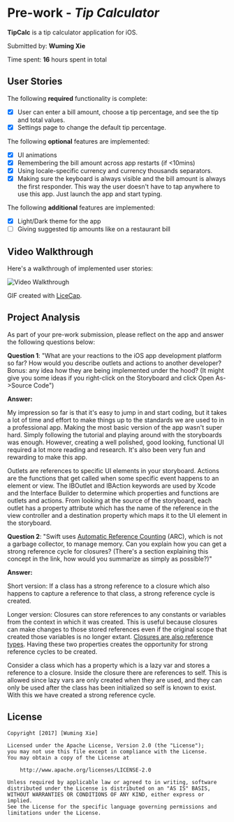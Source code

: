 # Pre-work - *Tip Calculator*

**TipCalc** is a tip calculator application for iOS.

Submitted by: **Wuming Xie**

Time spent: **16** hours spent in total

## User Stories

The following **required** functionality is complete:

* [x] User can enter a bill amount, choose a tip percentage, and see the tip and total values.
* [x] Settings page to change the default tip percentage.

The following **optional** features are implemented:
* [x] UI animations
* [x] Remembering the bill amount across app restarts (if <10mins)
* [x] Using locale-specific currency and currency thousands separators.
* [x] Making sure the keyboard is always visible and the bill amount is always the first responder. This way the user doesn't have to tap anywhere to use this app. Just launch the app and start typing.

The following **additional** features are implemented:
* [x] Light/Dark theme for the app
* [ ] Giving suggested tip amounts like on a restaurant bill

## Video Walkthrough

Here's a walkthrough of implemented user stories:

<img src='http://i.imgur.com/b1RBnub.gif' title='Video Walkthrough' width='' alt='Video Walkthrough' />

GIF created with [LiceCap](http://www.cockos.com/licecap/).

## Project Analysis

As part of your pre-work submission, please reflect on the app and answer the following questions below:

**Question 1**: "What are your reactions to the iOS app development platform so far? How would you describe outlets and actions to another developer? Bonus: any idea how they are being implemented under the hood? (It might give you some ideas if you right-click on the Storyboard and click Open As->Source Code")

**Answer:**

My impression so far is that it's easy to jump in and start coding, but it takes a lot of time and effort to make things up to the standards we are used to in a professional app. Making the most basic version of the app wasn't super hard. Simply following the tutorial and playing around with the storyboards was enough. However, creating a well polished, good looking, functional UI required a lot more reading and research. It's also been very fun and rewarding to make this app.

Outlets are references to specific UI elements in your storyboard. Actions are the functions that get called when some specific event happens to an element or view. The IBOutlet and IBAction keywords are used by Xcode and the Interface Builder to determine which properties and functions are outlets and actions. From looking at the source of the storyboard, each outlet has a property attribute which has the name of the reference in the view controller and a destination property which maps it to the UI element in the storyboard.

**Question 2**: "Swift uses [Automatic Reference Counting](https://developer.apple.com/library/content/documentation/Swift/Conceptual/Swift_Programming_Language/AutomaticReferenceCounting.html#//apple_ref/doc/uid/TP40014097-CH20-ID49) (ARC), which is not a garbage collector, to manage memory. Can you explain how you can get a strong reference cycle for closures? (There's a section explaining this concept in the link, how would you summarize as simply as possible?)"

**Answer:**

Short version:
If a class has a strong reference to a closure which also happens to capture a reference to that class, a strong reference cycle is created.

Longer version:
Closures can store references to any constants or variables from the context in which it was created. This is useful because closures can make changes to those stored references even if the original scope that created those variables is no longer extant. [Closures are also reference types](https://developer.apple.com/library/content/documentation/Swift/Conceptual/Swift_Programming_Language/Closures.html#//apple_ref/doc/uid/TP40014097-CH11-ID104). Having these two properties creates the opportunity for strong reference cycles to be created.

Consider a class which has a property which is a lazy var and stores a reference to a closure. Inside the closure there are references to self. This is allowed since lazy vars are only created when they are used, and they can only be used after the class has been initialized so self is known to exist.  With this we have created a strong reference cycle.


## License

    Copyright [2017] [Wuming Xie]

    Licensed under the Apache License, Version 2.0 (the "License");
    you may not use this file except in compliance with the License.
    You may obtain a copy of the License at

        http://www.apache.org/licenses/LICENSE-2.0

    Unless required by applicable law or agreed to in writing, software
    distributed under the License is distributed on an "AS IS" BASIS,
    WITHOUT WARRANTIES OR CONDITIONS OF ANY KIND, either express or implied.
    See the License for the specific language governing permissions and
    limitations under the License.
